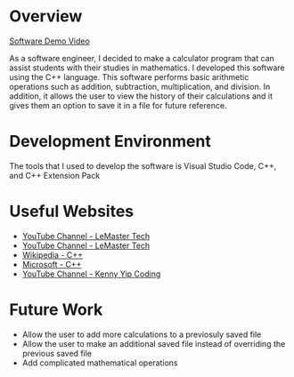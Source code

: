 # Overview

[Software Demo Video](https://youtu.be/KL9BxvQ42s0)

As a software engineer, I decided to make a calculator program that can assist students with their studies in mathematics. I developed this software using the C++ language.
This software performs basic arithmetic operations such as addition, subtraction, multiplication, and division. In addition, it allows the user to view the history of their calculations
and it gives them an option to save it in a file for future reference.

# Development Environment

The tools that I used to develop the software is Visual Studio Code, C++, and C++ Extension Pack

# Useful Websites

- [YouTube Channel - LeMaster Tech](https://www.youtube.com/watch?v=jkS4Vx85I-A)
- [YouTube Channel - LeMaster Tech](https://www.youtube.com/watch?v=i5zvwicSSCQ)
- [Wikipedia - C++](https://en.wikipedia.org/wiki/C%2B%2B)
- [Microsoft - C++](https://learn.microsoft.com/en-us/cpp/cpp/cpp-language-reference?view=msvc-170)
- [YouTube Channel - Kenny Yip Coding](https://www.youtube.com/watch?v=DMWD7wfhgNY)

# Future Work

- Allow the user to add more calculations to a previosuly saved file
- Allow the user to make an additional saved file instead of overriding the previous saved file
- Add complicated mathematical operations